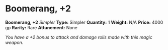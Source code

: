 # Boomerang, +2

**Boomerang, +2**
_Simpler_
**Type:** Simpler
**Quantity:** 1
**Weight:** N/A
**Price:** 4000 gp
**Rarity:** Rare
**Attunement:** None

*You have a +2 bonus to attack and damage rolls made with this magic weapon.*